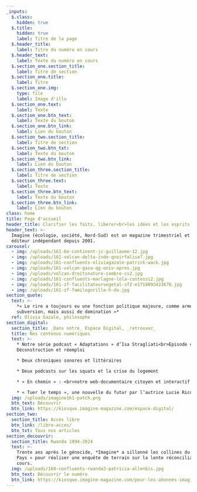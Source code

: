 ```yaml
---
_inputs:
  $.class:
    hidden: true
  $.title:
    hidden: true
    label: Titre de la page
  $.header_title:
    label: Titre du numéro en cours
  $.header_text:
    label: Texte du numéro en cours
  $.section_one.section_title:
    label: Titre de section
  $.section_one.title:
    label: Titre
  $.section_one.img:
    type: file
    label: Image d'illu
  $.section_one.text:
    label: Texte
  $.section_one.btn_text:
    label: Texte du bouton
  $.section_one.btn_link:
    label: Lien du bouton
  $.section_two.section_title:
    label: Titre de section
  $.section_two.btn_txt:
    label: Texte du bouton
  $.section_two.btn_link:
    label: Lien du bouton
  $.section_three.section_title:
    label: Titre de section
  $.section_three.text:
    label: Texte
  $.section_three.btn_text:
    label: Texte du bouton
  $.section_three.btn_link:
    label: Lien du bouton
class: home
title: Page d'accueil
header_title: Clarifier les faits, libérer<br>les idées et les esprits
header_text: >-
  Imagine (écologie, société, Nord-Sud) est un magazine trimestriel et un
  éditeur indépendant depuis 2001.
carousel:
  - img: /uploads/161-6e-continent-jc-guillaume-12.jpg
  - img: /uploads/161-volcan-delta-inde-qnoirfalise7.jpg
  - img: /uploads/161-confluents-oliviagazale-patrick-wack.jpg
  - img: /uploads/161-volcan-gaza-qg-univ-apres.jpg
  - img: /uploads/volcan-droitsnature-sambre-cs2.jpg
  - img: /uploads/161-confluents-marlagne-lola-contessi2.jpg
  - img: /uploads/161-zf-facilitateurvegetal-sf2-e1718893423676.jpg
  - img: /uploads/161-zf-familegorille-h-do.jpg
section_quote:
  text: >-
    *« Le rire a toujours eu une fonction politique majeure, comme arme de
    subversion, mais aussi de domination »*
  ref: Olivia Gazalé, philosophe
section_digital:
  section_title: _Dans notre_ Espace Digital, _retrouvez_
  title: Nos contenus numériques
  text: >-
    * Notre série podcast « Adaptations » d’Isa Stragliati<br>Episode 4 :
    Déconstruction et réemploi

    * Deux chroniques sonores et littéraires

    * Deux podcasts sur les squats et la crise du logement

    * « En chemin » : <br>notre web-documentaire citoyen et interactif

    * « Tuer le temps », une nouvelle du futur par l’autrice Lucie Rico
  img: /uploads/imagine161-patch.png
  btn_text: Découvrir
  btn_link: https://kiosque.imagine-magazine.com/espace-digital/
section_two:
  section_title: Accès libre
  btn_link: /libre-acces/
  btn_txt: Tous nos articles
section_decouvrir:
  section_title: Rwanda 1994-2024
  text: >-
    Trente ans après le génocide, *Imagine* a sillonné les collines du « Petit
    Pays » pour réaliser une enquête de terrain sur la lente réconciliation en
    cours.
  img: /uploads/160-confluents-rwanda3-patricia-allenbis.jpg
  btn_text: Découvrir le numéro
  btn_link: https://kiosque.imagine-magazine.com/pour-les-abonnes-imagine/
---
```

